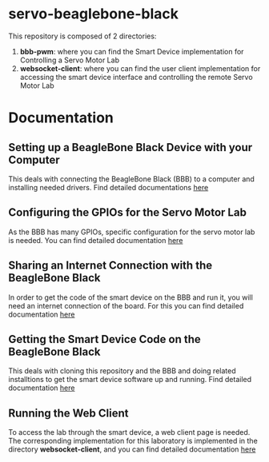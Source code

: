 servo-beaglebone-black
=======================

This repository is composed of 2 directories:  
1. __bbb-pwm__: where you can find the Smart Device implementation for Controlling a Servo Motor Lab  
2. __websocket-client__: where you can find the user client implementation for accessing the smart device interface and controlling the remote Servo Motor Lab

# Documentation

## Setting up a BeagleBone Black Device with your Computer
This deals with connecting the BeagleBone Black (BBB) to a computer and installing needed drivers. 
Find detailed documentations [here](https://github.com/go-lab/smart-device/wiki/BeagleBone-Black-for-Servo-Motor#setting-up-beaglebone-black-on-the-computer)

## Configuring the GPIOs for the Servo Motor Lab
As the BBB has many GPIOs, specific configuration for the servo motor lab is needed. You can find detailed documentation [here](https://github.com/go-lab/smart-device/wiki/BeagleBone-Black-for-Servo-Motor#configure-header-pins-for-pwm)

## Sharing an Internet Connection with the BeagleBone Black
In order to get the code of the smart device on the BBB and run it, you will need an internet connection of the board. For this you can find detailed documentation [here](https://github.com/go-lab/smart-device/wiki/BeagleBone-Black-for-Servo-Motor#sharing-an-internet-connection-with-beaglebone-black)

## Getting the Smart Device Code on the BeagleBone Black
This deals with cloning this repository and the BBB and doing related installtions to get the smart device software up and running.
Find detailed documentation [here](https://github.com/go-lab/smart-device/wiki/BeagleBone-Black-for-Servo-Motor#setting-up-the-smart-device-repository-on-beaglebone-black)

## Running the Web Client 
To access the lab through the smart device, a web client page is needed. The corresponding implementation for this laboratory is implemented in the directory __websocket-client__, and you can find detailed documentation [here](https://github.com/go-lab/smart-device/wiki/BeagleBone-Black-for-Servo-Motor#setting-up-the-client-web-server)


